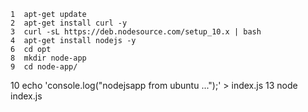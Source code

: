     1  apt-get update
    2  apt-get install curl -y
    3  curl -sL https://deb.nodesource.com/setup_10.x | bash
    4  apt-get install nodejs -y
    6  cd opt
    8  mkdir node-app
    9  cd node-app/
   10  echo 'console.log("nodejsapp from ubuntu ...");' > index.js
   13  node index.js
   